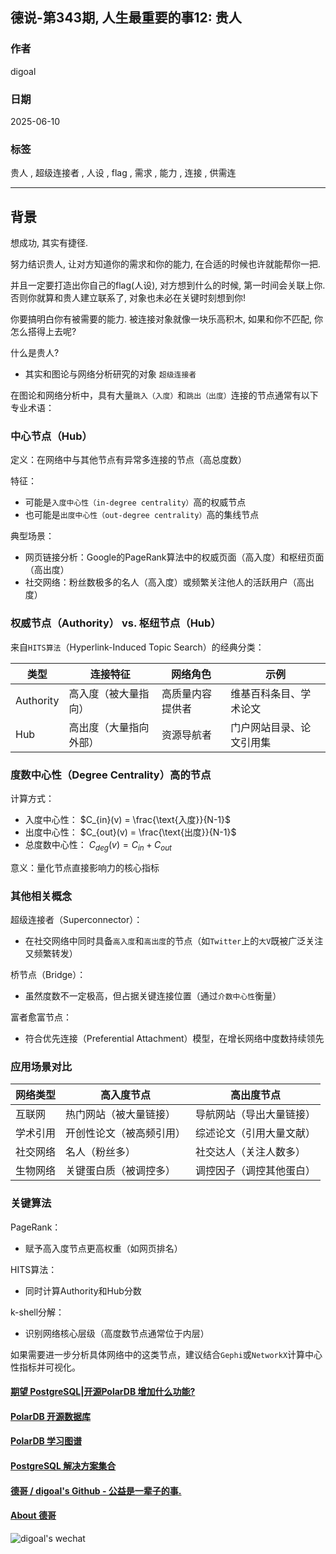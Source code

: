 ## 德说-第343期, 人生最重要的事12: 贵人  
                                          
### 作者                                          
digoal                                          
                                          
### 日期                                          
2025-06-10                                        
                                          
### 标签                                          
贵人 , 超级连接者 , 人设 , flag , 需求 , 能力 , 连接 , 供需连    
                                          
----                                          
                                          
## 背景     
想成功, 其实有捷径.   
  
努力结识贵人, 让对方知道你的需求和你的能力, 在合适的时候也许就能帮你一把.   
  
并且一定要打造出你自己的flag(人设), 对方想到什么的时候, 第一时间会关联上你. 否则你就算和贵人建立联系了, 对象也未必在关键时刻想到你!      
  
你要搞明白你有被需要的能力. 被连接对象就像一块乐高积木, 如果和你不匹配, 你怎么搭得上去呢?  
  
什么是贵人?  
- 其实和图论与网络分析研究的对象 `超级连接者`   
  
在图论和网络分析中，具有大量`跳入（入度）`和`跳出（出度）`连接的节点通常有以下专业术语：  
  
### 中心节点（Hub）  
  
定义：在网络中与其他节点有异常多连接的节点（高总度数）  
  
特征：  
- 可能是`入度中心性（in-degree centrality）`高的权威节点  
- 也可能是`出度中心性（out-degree centrality）`高的集线节点  
  
典型场景：  
- 网页链接分析：Google的PageRank算法中的权威页面（高入度）和枢纽页面（高出度）  
- 社交网络：粉丝数极多的名人（高入度）或频繁关注他人的活跃用户（高出度）  
  
### 权威节点（Authority） vs. 枢纽节点（Hub）  
  
来自`HITS算法`（Hyperlink-Induced Topic Search）的经典分类：  
  
类型       |连接特征 |网络角色 |示例  
---|---|---|---  
Authority |高入度（被大量指向）| 高质量内容提供者 |维基百科条目、学术论文  
Hub |高出度（大量指向外部） |资源导航者 |门户网站目录、论文引用集  
  
### 度数中心性（Degree Centrality）高的节点  
  
计算方式：    
- 入度中心性： $C_{in}(v) = \frac{\text{入度}}{N-1}$    
- 出度中心性： $C_{out}(v) = \frac{\text{出度}}{N-1}$    
- 总度数中心性： $C_{deg}(v) = C_{in} + C_{out}$    
  
意义：量化节点直接影响力的核心指标  
  
### 其他相关概念  
  
超级连接者（Superconnector）：    
- 在社交网络中同时具备`高入度`和`高出度`的节点（如`Twitter`上的`大V`既被广泛关注又频繁转发）  
  
桥节点（Bridge）：    
- 虽然度数不一定极高，但占据关键连接位置（通过`介数中心性`衡量）  
  
富者愈富节点：    
- 符合优先连接（Preferential Attachment）模型，在增长网络中度数持续领先  
  
### 应用场景对比  
网络类型    |   高入度节点 | 高出度节点  
---|---|---  
互联网 |热门网站（被大量链接） |导航网站（导出大量链接）  
学术引用 |开创性论文（被高频引用） |综述论文（引用大量文献）  
社交网络 |名人（粉丝多） |社交达人（关注人数多）  
生物网络 |关键蛋白质（被调控多） |调控因子（调控其他蛋白）  
  
### 关键算法  
PageRank：    
- 赋予高入度节点更高权重（如网页排名）  
  
HITS算法：    
- 同时计算Authority和Hub分数  
  
k-shell分解：    
- 识别网络核心层级（高度数节点通常位于内层）  
  
如果需要进一步分析具体网络中的这类节点，建议结合`Gephi`或`NetworkX`计算中心性指标并可视化。    
       
  
#### [期望 PostgreSQL|开源PolarDB 增加什么功能?](https://github.com/digoal/blog/issues/76 "269ac3d1c492e938c0191101c7238216")
  
  
#### [PolarDB 开源数据库](https://openpolardb.com/home "57258f76c37864c6e6d23383d05714ea")
  
  
#### [PolarDB 学习图谱](https://www.aliyun.com/database/openpolardb/activity "8642f60e04ed0c814bf9cb9677976bd4")
  
  
#### [PostgreSQL 解决方案集合](../201706/20170601_02.md "40cff096e9ed7122c512b35d8561d9c8")
  
  
#### [德哥 / digoal's Github - 公益是一辈子的事.](https://github.com/digoal/blog/blob/master/README.md "22709685feb7cab07d30f30387f0a9ae")
  
  
#### [About 德哥](https://github.com/digoal/blog/blob/master/me/readme.md "a37735981e7704886ffd590565582dd0")
  
  
![digoal's wechat](../pic/digoal_weixin.jpg "f7ad92eeba24523fd47a6e1a0e691b59")
  
